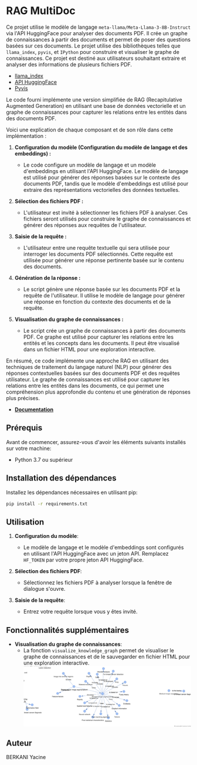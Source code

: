 # RAG MultiDoc
Ce projet utilise le modèle de langage `meta-llama/Meta-Llama-3-8B-Instruct` via l'API HuggingFace pour analyser des documents PDF. Il crée un graphe de connaissances à partir des documents et permet de poser des questions basées sur ces documents. Le projet utilise des bibliothèques telles que `llama_index`, `pyvis`, et `IPython` pour construire et visualiser le graphe de connaissances. Ce projet est destiné aux utilisateurs souhaitant extraire et analyser des informations de plusieurs fichiers PDF.
   - [llama_index](https://docs.llamaindex.ai/en/stable/)
   - [API HuggingFace](https://huggingface.co/docs/api-inference/index)
   - [Pyvis](https://pyvis.readthedocs.io/en/latest/index.html)

Le code fourni implémente une version simplifiée de RAG (Recapitulative Augmented Generation) en utilisant une base de données vectorielle et un graphe de connaissances pour capturer les relations entre les entités dans des documents PDF.

Voici une explication de chaque composant et de son rôle dans cette implémentation :

1. **Configuration du modèle (Configuration du modèle de langage et des embeddings) :**
   - Le code configure un modèle de langage et un modèle d'embeddings en utilisant l'API HuggingFace. Le modèle de langage est utilisé pour générer des réponses basées sur le contexte des documents PDF, tandis que le modèle d'embeddings est utilisé pour extraire des représentations vectorielles des données textuelles.

2. **Sélection des fichiers PDF :**
   - L'utilisateur est invité à sélectionner les fichiers PDF à analyser. Ces fichiers seront utilisés pour construire le graphe de connaissances et générer des réponses aux requêtes de l'utilisateur.

3. **Saisie de la requête :**
   - L'utilisateur entre une requête textuelle qui sera utilisée pour interroger les documents PDF sélectionnés. Cette requête est utilisée pour générer une réponse pertinente basée sur le contenu des documents.

4. **Génération de la réponse :**
   - Le script génère une réponse basée sur les documents PDF et la requête de l'utilisateur. Il utilise le modèle de langage pour générer une réponse en fonction du contexte des documents et de la requête.

5. **Visualisation du graphe de connaissances :**
   - Le script crée un graphe de connaissances à partir des documents PDF. Ce graphe est utilisé pour capturer les relations entre les entités et les concepts dans les documents. Il peut être visualisé dans un fichier HTML pour une exploration interactive.

En résumé, ce code implémente une approche RAG en utilisant des techniques de traitement du langage naturel (NLP) pour générer des réponses contextuelles basées sur des documents PDF et des requêtes utilisateur. Le graphe de connaissances est utilisé pour capturer les relations entre les entités dans les documents, ce qui permet une compréhension plus approfondie du contenu et une génération de réponses plus précises.
 
   - **[Documentation](https://github.com/yacineberkani/test/blob/main/Documentation.md)**


## Prérequis

Avant de commencer, assurez-vous d'avoir les éléments suivants installés sur votre machine:

- Python 3.7 ou supérieur

## Installation des dépendances

Installez les dépendances nécessaires en utilisant pip:

```sh
pip install -r requirements.txt
```
## 

## Utilisation

1. **Configuration du modèle**:
   - Le modèle de langage et le modèle d'embeddings sont configurés en utilisant l'API HuggingFace avec un jeton API. Remplacez `HF_TOKEN` par votre propre jeton API HuggingFace.

2. **Sélection des fichiers PDF**:
   - Sélectionnez les fichiers PDF à analyser lorsque la fenêtre de dialogue s'ouvre.

3. **Saisie de la requête**:
   - Entrez votre requête lorsque vous y êtes invité.

## Fonctionnalités supplémentaires

- **Visualisation du graphe de connaissances**:
  - La fonction `visualize_knowledge_graph` permet de visualiser le graphe de connaissances et de le sauvegarder en fichier HTML pour une exploration interactive.
  ![knowledge_graph](https://github.com/yacineberkani/test/blob/main/Capture%20d%E2%80%99e%CC%81cran%202024-05-23%20a%CC%80%2002.10.35.png)

## Auteur

BERKANI Yacine

